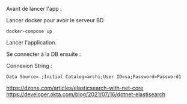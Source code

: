 Avant de lancer l'app : 


Lancer docker pour avoir le serveur BD

```docker-compose up```

Lancer l'application.

Se connecter à la DB ensuite :

Connexion String : 

```Data Source=.;Initial Catalog=archi;User ID=sa;Password=Password1```


https://dzone.com/articles/elasticsearch-with-net-core
https://developer.okta.com/blog/2021/07/16/dotnet-elastisearch
